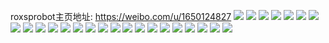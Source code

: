 roxsprobot主页地址: https://weibo.com/u/1650124827 
![](https://wx4.sinaimg.cn/mw2000/625ae81bly1h9cv9htoiwj21xb2kge82.jpg) 
![](https://wx4.sinaimg.cn/mw2000/625ae81bly1h9cv9l5np2j21ua2gehdu.jpg) 
![](https://wx4.sinaimg.cn/mw2000/625ae81bly1h9cv9jlt8fj227d2xvnpe.jpg) 
![](https://wx4.sinaimg.cn/mw2000/625ae81bly1h9cv9ob86yj2295307x6p.jpg) 
![](https://wx4.sinaimg.cn/mw2000/625ae81bly1h9cv9go2e8j214i0stgxj.jpg) 
![](https://wx4.sinaimg.cn/mw2000/625ae81bly1h9cv9mhlaej229p30x1ky.jpg) 
![](https://wx4.sinaimg.cn/mw2000/625ae81bly1h7uyazo6ffj20wi1yctxd.jpg) 
![](https://wx4.sinaimg.cn/mw2000/625ae81bly1h7r8dvfmu1j20kt0k8gnd.jpg) 
![](https://wx4.sinaimg.cn/mw2000/625ae81bly1h7i1dwm9uqj20f40f4mxw.jpg) 
![](https://wx4.sinaimg.cn/mw2000/625ae81bly1h6mvz3e4o7j22c03407wh.jpg) 
![](https://wx4.sinaimg.cn/mw2000/625ae81bly1h6mvz5et3dj22c03401l2.jpg) 
![](https://wx4.sinaimg.cn/mw2000/625ae81bly1h6mvz6twhwj22c0340b29.jpg) 
![](https://wx4.sinaimg.cn/mw2000/625ae81bly1h6mvz2a9tlj22c0340ter.jpg) 
![](https://wx4.sinaimg.cn/mw2000/625ae81bly1h6mvz84ijij22c03407wh.jpg) 
![](https://wx4.sinaimg.cn/mw2000/625ae81bly1h6mvz94ic1j22ak3234qp.jpg) 
![](https://wx4.sinaimg.cn/mw2000/625ae81bly1h6mvzae7syj22bt33re3r.jpg) 
![](https://wx4.sinaimg.cn/mw2000/625ae81bly1h6mvzba866j22c0340dht.jpg) 
![](https://wx4.sinaimg.cn/mw2000/625ae81bly1h6mvzcj4n9j227v2yh1ky.jpg) 
![](https://wx4.sinaimg.cn/mw2000/625ae81bly1h5erfk8pc5j22ae31whdv.jpg) 
![](https://wx4.sinaimg.cn/mw2000/625ae81bly1h5erflnxncj21k322skjl.jpg) 
![](https://wx4.sinaimg.cn/mw2000/625ae81bly1h5erfp5n8wj229m30ub2a.jpg) 
![](https://wx4.sinaimg.cn/mw2000/625ae81bly1h54g6dijxxj21o0280tq4.jpg) 
![](https://wx4.sinaimg.cn/mw2000/625ae81bly1h4o7uda44gj223s2t2kjl.jpg) 
![](https://wx4.sinaimg.cn/mw2000/625ae81bly1h4o7y84w6wj20wi1lsn85.jpg) 
![](https://wx4.sinaimg.cn/mw2000/625ae81bly1h3vasllu4uj21sc2dse82.jpg) 
